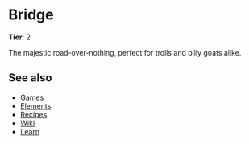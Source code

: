 # Bridge

**Tier**: 2

The majestic road-over-nothing, perfect for trolls and billy goats alike.

## See also

* [Games](/wiki/games)
* [Elements](/wiki/elements)
* [Recipes](/wiki/recipes)
* [Wiki](/wiki/index)
* [Learn](/learn/index)